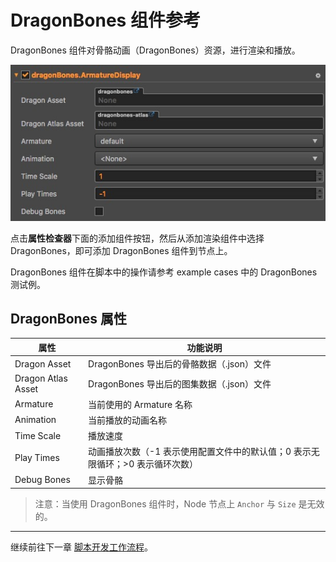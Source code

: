 # DragonBones 组件参考

DragonBones 组件对骨骼动画（DragonBones）资源，进行渲染和播放。

![dragonbones](./dragonbones/properties.png)

点击**属性检查器**下面的添加组件按钮，然后从添加渲染组件中选择 DragonBones，即可添加 DragonBones 组件到节点上。

DragonBones 组件在脚本中的操作请参考 example cases 中的 DragonBones 测试例。

## DragonBones 属性

| 属性 |   功能说明
| -------------- | ----------- |
|Dragon Asset| DragonBones 导出后的骨骼数据（.json）文件
|Dragon Atlas Asset| DragonBones 导出后的图集数据（.json）文件
|Armature| 当前使用的 Armature 名称
|Animation| 当前播放的动画名称
|Time Scale| 播放速度
|Play Times| 动画播放次数（-1 表示使用配置文件中的默认值；0 表示无限循环；>0 表示循环次数）
|Debug Bones| 显示骨骼

> 注意：当使用 DragonBones 组件时，Node 节点上 `Anchor` 与 `Size` 是无效的。

<hr>

继续前往下一章 [脚本开发工作流程](../scripting/index.md)。
